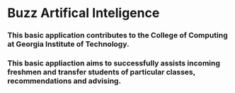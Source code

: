 # Buzz Artifical Inteligence
### This basic application contributes to the College of Computing at Georgia Institute of Technology.
### This basic appliaction aims to successfully assists incoming freshmen and transfer students of particular classes, recommendations and advising. 
